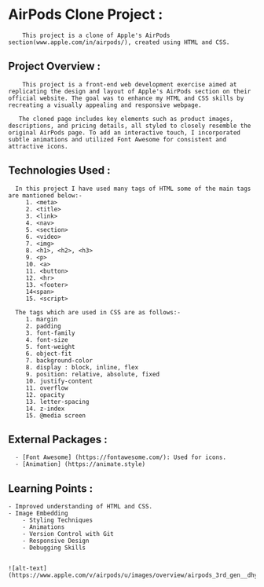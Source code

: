
# AirPods Clone Project :
		This project is a clone of Apple's AirPods section(www.apple.com/in/airpods/), created using HTML and CSS.

## Project Overview :
		This project is a front-end web development exercise aimed at replicating the design and layout of Apple's AirPods section on their official website. The goal was to enhance my HTML and CSS skills by recreating a visually appealing and responsive webpage.

	   The cloned page includes key elements such as product images, descriptions, and pricing details, all styled to closely resemble the original AirPods page. To add an interactive touch, I incorporated subtle animations and utilized Font Awesome for consistent and attractive icons.

## Technologies Used :
      In this project I have used many tags of HTML some of the main tags are mantioned below:- 
         1. <meta>
         2. <title>
         3. <link> 
         4. <nav>
         5. <section> 
         6. <video>
         7. <img>
         8. <h1>, <h2>, <h3>
         9. <p>
         10. <a>
         11. <button>
         12. <hr>
         13. <footer>
         14<span>
         15. <script>

      The tags which are used in CSS are as follows:-
         1. margin
         2. padding
         3. font-family
         4. font-size
         5. font-weight
         6. object-fit
         7. background-color
         8. display : block, inline, flex
         9. position: relative, absolute, fixed
         10. justify-content
         11. overflow
         12. opacity
         13. letter-spacing
         14. z-index
         15. @media screen	

## External Packages :
      - [Font Awesome] (https://fontawesome.com/): Used for icons.
      - [Animation] (https://animate.style)

## Learning Points :
   	- Improved understanding of HTML and CSS.
	- Image Embedding
      	- Styling Techniques
      	- Animations
      	- Version Control with Git
      	- Responsive Design
      	- Debugging Skills

       
    ![alt-text](https://www.apple.com/v/airpods/u/images/overview/airpods_3rd_gen__dhy5bknhvtqq_large.jpg/to/img.png)
    
      
